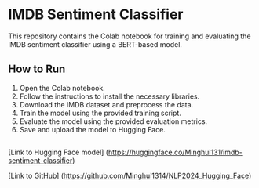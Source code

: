# IMDB Sentiment Classifier

This repository contains the Colab notebook for training and evaluating the IMDB sentiment classifier using a BERT-based model.

## How to Run
1. Open the Colab notebook.
2. Follow the instructions to install the necessary libraries.
3. Download the IMDB dataset and preprocess the data.
4. Train the model using the provided training script.
5. Evaluate the model using the provided evaluation metrics.
6. Save and upload the model to Hugging Face.

##
[Link to Hugging Face model] (https://huggingface.co/Minghui131/imdb-sentiment-classifier)

[Link to GitHub] (https://github.com/Minghui1314/NLP2024_Hugging_Face)
